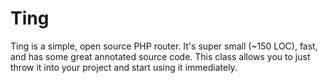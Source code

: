 Ting
=====

Ting is a simple, open source PHP router. It's super small (~150 LOC), fast, and has some great annotated source code. This class allows you to just throw it into your project and start using it immediately.
